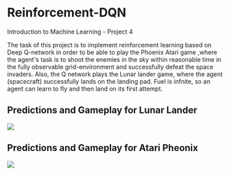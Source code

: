 # Reinforcement-DQN
Introduction to Machine Learning - Project 4


The task of this project is to implement reinforcement learning based on Deep Q-network in order to be able
to play the Phoenix Atari game ,where the agent's task is to shoot the enemies in the sky within reasonable
time in the fully observable grid-environment and successfully defeat the space invaders. Also, the Q network
plays the Lunar lander game, where the agent (spacecraft) successfully lands on the landing pad. Fuel is
infnite, so an agent can learn to fly and then land on its first attempt. 

## Predictions and Gameplay for Lunar Lander 
![](./assets/Lunar_Lander.gif)


## Predictions and Gameplay for Atari Pheonix 
![](./assets/Atari_Phoenix.gif)
